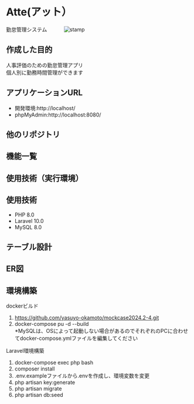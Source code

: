 # Atte(アット）　　
勤怠管理システム　　　
![stamp](https://github.com/yasuyo-okamoto/mockcase2024.2-4/assets/147665983/4e21226c-9a7b-41ab-9ab0-87ce4e9f5375)　　

## 作成した目的　　
人事評価のための勤怠管理アプリ</br>
個人別に勤務時間管理ができます　　

## アプリケーションURL　　

* 開発環境:http://localhost/  
* phpMyAdmin:http://localhost:8080/


## 他のリポジトリ　　

## 機能一覧　　


## 使用技術（実行環境）　　　


## 使用技術  

* PHP 8.0  
* Laravel 10.0  
* MySQL 8.0

## テーブル設計  


## ER図  

## 環境構築　　
dockerビルド　 
  
1. https://github.com/yasuyo-okamoto/mockcase2024.2-4.git  
2. docker-compose pu -d --build  
*MySQLは、OSによって起動しない場合があるのでそれぞれのPCに合わせてdocker-compose.ymlファイルを編集してください  

Laravel環境構築  

1. docker-compose exec php bash  
2. composer install  
3. .env.exampleファイルから.envを作成し、環境変数を変更  
4. php artisan key:generate  
5. php artisan migrate  
6. php artisan db:seed  


